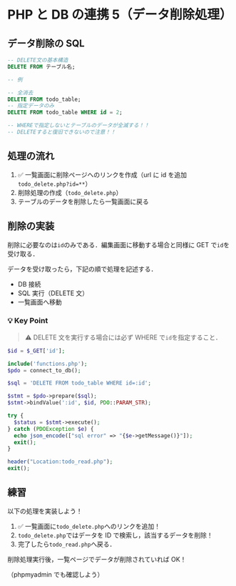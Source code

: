 # PHP と DB の連携 5（データ削除処理）

## データ削除の SQL

```sql
-- DELETE文の基本構造
DELETE FROM テーブル名;

-- 例

-- 全消去
DELETE FROM todo_table;
-- 指定データのみ
DELETE FROM todo_table WHERE id = 2;

-- WHEREで指定しないとテーブルのデータが全滅する！！
-- DELETEすると復旧できないので注意！！

```

## 処理の流れ

1. ✅ 一覧画面に削除ページへのリンクを作成（url に id を追加`todo_delete.php?id=**`）
2. 削除処理の作成（`todo_delete.php`）
3. テーブルのデータを削除したら一覧画面に戻る

## 削除の実装

削除に必要なのは`id`のみである．編集画面に移動する場合と同様に GET で`id`を受け取る．

データを受け取ったら，下記の順で処理を記述する．

- DB 接続
- SQL 実行（DELETE 文）
- 一覧画面へ移動

### 💡 Key Point

> ⚠️ DELETE 文を実行する場合には必ず WHERE で`id`を指定すること．

```php
$id = $_GET['id'];

include('functions.php');
$pdo = connect_to_db();

$sql = 'DELETE FROM todo_table WHERE id=:id';

$stmt = $pdo->prepare($sql);
$stmt->bindValue(':id', $id, PDO::PARAM_STR);

try {
  $status = $stmt->execute();
} catch (PDOException $e) {
  echo json_encode(["sql error" => "{$e->getMessage()}"]);
  exit();
}

header("Location:todo_read.php");
exit();

```

## 練習

以下の処理を実装しよう！

1. ✅ 一覧画面に`todo_delete.php`へのリンクを追加！
2. `todo_delete.php`ではデータを ID で検索し，該当するデータを削除！
3. 完了したら`todo_read.php`へ戻る．

削除処理実行後，一覧ページでデータが削除されていれば OK！

（phpmyadmin でも確認しよう）
